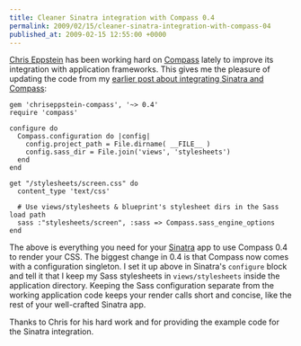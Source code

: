 ```yaml
---
title: Cleaner Sinatra integration with Compass 0.4
permalink: 2009/02/15/cleaner-sinatra-integration-with-compass-04
published_at: 2009-02-15 12:55:00 +0000
---
```


[Chris Eppstein](http://acts-as-architect.blogspot.com/) has been working hard on [Compass](http://compass-style.org/) lately to improve its integration with application frameworks. This gives me the pleasure of updating the code from my [earlier post about integrating Sinatra and Compass](http://log.openmonkey.com/post/73462983/using-compass-for-css-in-your-sinatra-application):

```
gem 'chriseppstein-compass', '~> 0.4'
require 'compass'

configure do
  Compass.configuration do |config|
    config.project_path = File.dirname( __FILE__ )
    config.sass_dir = File.join('views', 'stylesheets')
  end
end

get "/stylesheets/screen.css" do
  content_type 'text/css'

  # Use views/stylesheets & blueprint's stylesheet dirs in the Sass load path
  sass :"stylesheets/screen", :sass => Compass.sass_engine_options
end
```

The above is everything you need for your [Sinatra](http://sinatrarb.com/) app to use Compass 0.4 to render your CSS. The biggest change in 0.4 is that Compass now comes with a configuration singleton. I set it up above in Sinatra's `configure` block and tell it that I keep my Sass stylesheets in `views/stylesheets` inside the application directory. Keeping the Sass configuration separate from the working application code keeps your render calls short and concise, like the rest of your well-crafted Sinatra app.

Thanks to Chris for his hard work and for providing the example code for the Sinatra integration.

